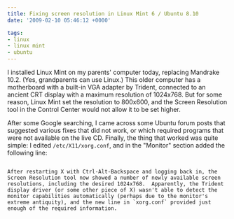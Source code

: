 ```yaml
---
title: Fixing screen resolution in Linux Mint 6 / Ubuntu 8.10
date: '2009-02-10 05:46:12 +0000'

tags:
- linux
- linux mint
- ubuntu
---
```

I installed Linux Mint on my parents' computer today, replacing Mandrake 10.2.  (Yes, grandparents can use Linux.)  This older computer has a motherboard with a built-in VGA adapter by Trident, connected to an ancient CRT display with a maximum resolution of 1024x768.  But for some reason, Linux Mint set the resolution to 800x600, and the Screen Resolution tool in the Control Center would not allow it to be set higher.

After some Google searching, I came across some Ubuntu forum posts that suggested various fixes that did not work, or which required programs that were not available on the live CD.  Finally, the thing that worked was quite simple: I edited `/etc/X11/xorg.conf`, and in the "Monitor" section added the following line:

```

After restarting X with Ctrl-Alt-Backspace and logging back in, the Screen Resolution tool now showed a number of newly available screen resolutions, including the desired 1024x768.  Apparently, the Trident display driver (or some other piece of X) wasn't able to detect the monitor capabilities automatically (perhaps due to the monitor's extreme antiquity), and the new line in `xorg.conf` provided just enough of the required information.
